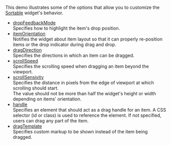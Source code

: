 This demo illustrates some of the options that allow you to customize the [Sortable](/Documentation/ApiReference/UI_Widgets/dxSortable/) widget's behavior.

- [dropFeedbackMode](/Documentation/ApiReference/UI_Widgets/dxSortable/Configuration/#dropFeedbackMode)    
  Specifies how to highlight the item's drop position.
- [itemOrientation](/Documentation/ApiReference/UI_Widgets/dxSortable/Configuration/#itemOrientation)    
  Notifies the widget about item layout so that it can properly re-position items or the drop indicator during drag and drop.
- [dragDirection](/Documentation/ApiReference/UI_Widgets/dxSortable/Configuration/#dragDirection)    
  Specifies the directions in which an item can be dragged.
- [scrollSpeed](/Documentation/ApiReference/UI_Widgets/dxSortable/Configuration/#scrollSpeed)    
  Specifies the scrolling speed when dragging an item beyond the viewport.
- [scrollSensivity](/Documentation/ApiReference/UI_Widgets/dxSortable/Configuration/#scrollSensitivity)    
  Specifies the distance in pixels from the edge of viewport at which scrolling should start.    
  The value should not be more than half the widget's height or width depending on items' orientation.
- [handle](/Documentation/ApiReference/UI_Widgets/dxSortable/Configuration/#handle)    
  Specifies an element that should act as a drag handle for an item. A CSS selector (id or class) is used to reference the element. If not specified, users can drag any part of the item.
- [dragTemplate](/Documentation/ApiReference/UI_Widgets/dxSortable/Configuration/#dragTemplate)    
  Specifies custom markup to be shown instead of the item being dragged.